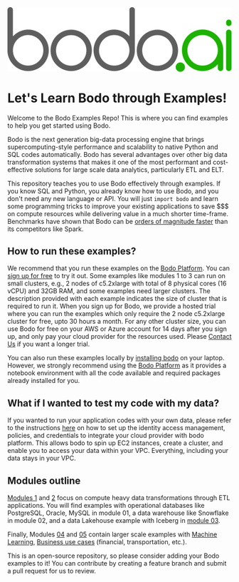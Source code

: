 ![](bodo-gray-green.svg)

# Let's Learn Bodo through Examples!

Welcome to the Bodo Examples Repo! This is where you can find examples to help you get started using Bodo.

Bodo is the next generation big-data processing engine that brings supercomputing-style performance and scalability to native Python and SQL codes automatically. Bodo has several advantages over other big data transformation systems that makes it one of the most performant and cost-effective solutions for large scale data analytics, particularly ETL and ELT.

This repository teaches you to use Bodo effectively through examples. If you know SQL and Python, you already know how to use Bodo, and you don't need any new language or API. You will just `import bodo` and learn some programming tricks to improve your existing applications to save $$$ on compute resources while delivering value in a much shorter time-frame. Benchmarks have shown that Bodo can be [orders of magnitude faster](https://www.bodo.ai/blog/performance-and-cost-of-bodo-vs-spark-dask-ray) than its competitors like Spark.


## How to run these examples?

We recommend that you run these examples on the [Bodo Platform](https://platform.bodo.ai/account/sign-up). You can [sign up for free]((https://platform.bodo.ai/account/sign-up)) to try it out. Some examples like modules 1 to 3 can run on small clusters, e.g., 2 nodes of c5.2xlarge with total of 8 physical cores (16 vCPU) and 32GB RAM, and some examples need larger clusters. The description provided with each example indicates the size of cluster that is required to run it. When you sign up for Bodo, we provide a hosted trial where you can run the examples which only require the 2 node c5.2xlarge cluster for free, upto 30 hours a month. For any other cluster size, you can use Bodo for free on your AWS or Azure account for 14 days after you sign up, and only pay your cloud provider for the resources used. Please [Contact Us](https://www.bodo.ai/contact) if you want a longer trial.

You can also run these examples locally by [installing bodo](https://docs.bodo.ai/latest/installation_and_setup/install/#install)  on your laptop. However, we strongly recommend using the [Bodo Platform](https://platform.bodo.ai) as it provides a notebook environment with all the code available and required packages already installed for you. 

## What if I wanted to test my code with my data?

If you wanted to run your application codes with your own data, please refer to the instructions [here](https://docs.bodo.ai/latest/installation_and_setup/bodo_platform_aws/#setup-iam-role) on how to set up the identity access management, policies, and credentials to integrate your cloud provider with bodo platform. This allows bodo to spin up EC2 instances, create a cluster, and enable you to access your data within your VPC. Everything, including your data stays in your VPC.


## Modules outline


[Modules 1](01-ETL-S3-Operational-Databases) and [2](02-ETL-Snowflake) focus on compute heavy data transformations through ETL applications. You will find examples with operational databases like PostgreSQL, Oracle, MySQL in module 01, a data warehouse like  Snowflake in module 02, and a data Lakehouse example with Iceberg in [module 03](05-ETL-S3-Dremio-Iceberg).

 Finally, Modules [04](04-ML-at-Scale) and [05](05-Business-Usecases-at-Scale) contain larger scale examples with [Machine Learning](04-ML-at-Scale), [Business use cases](05-Business-Usecases-at-Scale) (financial, transportation, etc.).


This is an open-source repository, so please consider adding your Bodo examples to it! You can contribute by creating a feature branch and submit a pull request for us to review.

